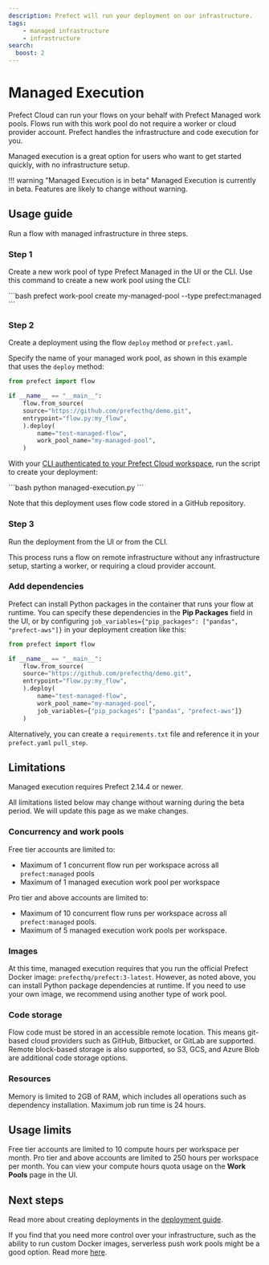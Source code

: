 ```yaml
---
description: Prefect will run your deployment on our infrastructure.
tags:
    - managed infrastructure
    - infrastructure
search:
  boost: 2
---
```


# Managed Execution <span class="badge cloud"></span> <span class="badge beta"/>

Prefect Cloud can run your flows on your behalf with Prefect Managed work pools.
Flows run with this work pool do not require a worker or cloud provider account.
Prefect handles the infrastructure and code execution for you.

Managed execution is a great option for users who want to get started quickly, with no infrastructure setup.

!!! warning "Managed Execution is in beta"
    Managed Execution is currently in beta.
    Features are likely to change without warning.

## Usage guide

Run a flow with managed infrastructure in three steps.

### Step 1

Create a new work pool of type Prefect Managed in the UI or the CLI.
Use this command to create a new work pool using the CLI:

<div class="terminal">
```bash
prefect work-pool create my-managed-pool --type prefect:managed
```
</div>

### Step 2

Create a deployment using the flow `deploy` method or `prefect.yaml`.

Specify the name of your managed work pool, as shown in this example that uses the `deploy` method:

```python hl_lines="9" title="managed-execution.py"
from prefect import flow

if __name__ == "__main__":
    flow.from_source(
    source="https://github.com/prefecthq/demo.git",
    entrypoint="flow.py:my_flow",
    ).deploy(
        name="test-managed-flow",
        work_pool_name="my-managed-pool",
    )
```

With your [CLI authenticated to your Prefect Cloud workspace](/cloud/users/api-keys/), run the script to create your deployment:

<div class="terminal">
```bash
python managed-execution.py
```
</div>

Note that this deployment uses flow code stored in a GitHub repository.

### Step 3

Run the deployment from the UI or from the CLI.

This process runs a flow on remote infrastructure without any infrastructure setup, starting a worker, or requiring a cloud provider account.

### Add dependencies

Prefect can install Python packages in the container that runs your flow at runtime.
You can specify these dependencies in the **Pip Packages** field in the UI, or by configuring `job_variables={"pip_packages": ["pandas", "prefect-aws"]}` in your deployment creation like this:

```python hl_lines="10"
from prefect import flow

if __name__ == "__main__":
    flow.from_source(
    source="https://github.com/prefecthq/demo.git",
    entrypoint="flow.py:my_flow",
    ).deploy(
        name="test-managed-flow",
        work_pool_name="my-managed-pool",
        job_variables={"pip_packages": ["pandas", "prefect-aws"]}
    )
```

Alternatively, you can create a `requirements.txt` file and reference it in your `prefect.yaml` `pull_step`.

## Limitations

Managed execution requires Prefect 2.14.4 or newer.

All limitations listed below may change without warning during the beta period.
We will update this page as we make changes.

### Concurrency and work pools

Free tier accounts are limited to:

- Maximum of 1 concurrent flow run per workspace across all `prefect:managed` pools
- Maximum of 1 managed execution work pool per workspace

Pro tier and above accounts are limited to:

- Maximum of 10 concurrent flow runs per workspace across all `prefect:managed` pools.
- Maximum of 5 managed execution work pools per workspace.

### Images

At this time, managed execution requires that you run the official Prefect Docker image: `prefecthq/prefect:3-latest`. However, as noted above, you can install Python package dependencies at runtime. If you need to use your own image, we recommend using another type of work pool.

### Code storage

Flow code must be stored in an accessible remote location.
This means git-based cloud providers such as GitHub, Bitbucket, or GitLab are supported.
Remote block-based storage is also supported, so S3, GCS, and Azure Blob are additional code storage options.

### Resources

Memory is limited to 2GB of RAM, which includes all operations such as dependency installation. Maximum job run time is 24 hours.

## Usage limits

Free tier accounts are limited to 10 compute hours per workspace per month. Pro tier and above accounts are limited to 250 hours per workspace per month. You can view your compute hours quota usage on the **Work Pools** page in the UI.

## Next steps

Read more about creating deployments in the [deployment guide](/guides/prefect-deploy/).

If you find that you need more control over your infrastructure, such as the ability to run custom Docker images, serverless push work pools might be a good option.
Read more [here](/guides/deployment/push-work-pools/).
